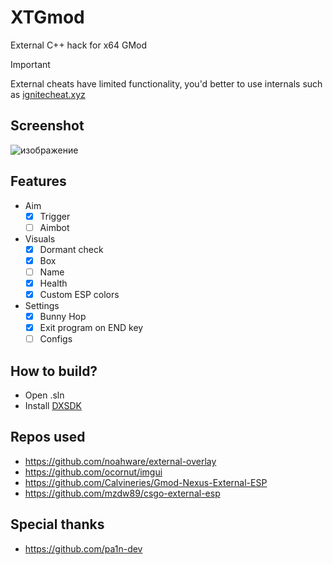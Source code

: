 # XTGmod
External C++ hack for x64 GMod

> [!IMPORTANT]
> External cheats have limited functionality, you'd better to use internals such as [ignitecheat.xyz](https://ignitecheat.xyz)

## Screenshot
![изображение](https://github.com/user-attachments/assets/0ce7bc11-8d99-48dd-8b22-f51ececa6a33)


## Features
- Aim
  - [x] Trigger
  - [ ] Aimbot
- Visuals
  - [x] Dormant check
  - [x] Box
  - [ ] Name
  - [x] Health
  - [x] Custom ESP colors
- Settings
  - [x] Bunny Hop
  - [x] Exit program on END key
  - [ ] Configs

## How to build?
- Open .sln
- Install [DXSDK](https://www.microsoft.com/en-us/download/details.aspx?id=6812)
 
## Repos used
- https://github.com/noahware/external-overlay
- https://github.com/ocornut/imgui
- https://github.com/Calvineries/Gmod-Nexus-External-ESP
- https://github.com/mzdw89/csgo-external-esp

## Special thanks
- https://github.com/pa1n-dev
